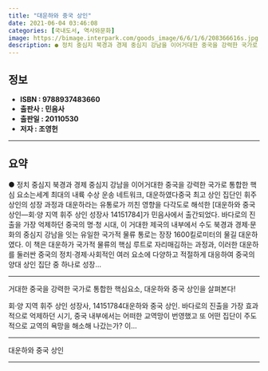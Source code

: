```yaml
---
title: "대운하와 중국 상인"
date: 2021-06-04 03:46:08
categories: [국내도서, 역사와문화]
image: https://bimage.interpark.com/goods_image/6/6/1/6/208366616s.jpg
description: ● 정치 중심지 북경과 경제 중심지 강남을 이어거대한 중국을 강력한 국가로 통합한 핵심 요소는세계 최대의 내륙 수상 운송 네트워크, 대운하였다중국 최고 상인 집단인 휘주 상인의 성장 과정과 대운하라는 유통로가 끼친 영향을 다각도로 해석한 [대운하와 중국 상인―회·양 지역 휘주 상인 성
---
```


## **정보**

- **ISBN : 9788937483660**
- **출판사 : 민음사**
- **출판일 : 20110530**
- **저자 : 조영헌**

------



## **요약**

●  정치 중심지 북경과 경제 중심지 강남을 이어거대한 중국을 강력한 국가로 통합한 핵심 요소는세계 최대의 내륙 수상 운송 네트워크, 대운하였다중국 최고 상인 집단인 휘주 상인의 성장 과정과 대운하라는 유통로가 끼친 영향을 다각도로 해석한 [대운하와 중국 상인―회·양 지역 휘주 상인 성장사 14151784]가 민음사에서 출간되었다. 바다로의 진출을 가장 억제하던 중국의 명·청 시대, 이 거대한 제국의 내부에서 수도 북경과 경제·문화의 중심지 강남을 잇는 유일한 국가적 물류 통로는 장장 1600킬로미터의 물길 대운하였다. 이 책은 대운하가 국가적 물류의 핵심 루트로 자리매김하는 과정과, 이러한 대운하를 둘러싼 중국의 정치·경제·사회적인 여러 요소에 다양하고 적절하게 대응하여 중국의 양대 상인 집단 중 하나로 성장...

------

거대한 중국을 강력한 국가로 통합한 핵심요소, 대운하와 중국 상인을 살펴본다!

회·양 지역 휘주 상인 성장사, 14151784대운하와 중국 상인. 바다로의 진출을 가장 효과적으로 억제하던 시기, 중국 내부에서는 어떠한 교역망이 번영했고 또 어떤 집단이 주도적으로 교역의 욕망을 해소해 나갔는가? 이... 

------


대운하와 중국 상인 

------


